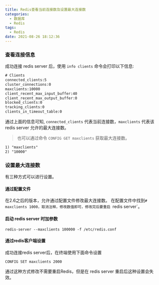 ```yaml
---
title: Redis查看当前连接数及设置最大连接数
categories:
  - 数据库
  - Redis 
tags:
  - Redis 
date: 2021-08-26 18:12:36
---
```


### 查看连接信息
成功连接 redis server 后，使用 `info clients` 命令会打印以下信息:
```tex
# Clients
connected_clients:5
cluster_connections:0
maxclients:10000
client_recent_max_input_buffer:40
client_recent_max_output_buffer:0
blocked_clients:0
tracking_clients:0
clients_in_timeout_table:0
```
通过上面的信息可知, `connected_clients` 代表当前连接数，`maxclients` 代表该redis server 允许的最大连接数。

> 也可以通过命令 `CONFIG GET maxclients` 获取最大连接数。
```tex
1) "maxclients"
2) "10000"
```
### 设置最大连接数
有三种方式可以进行设置。

#### 通过配置文件
在2.6之后的版本，允许通过配置文件修改最大连接数。
在配置文件中找到`# maxclients 1000，取消注释，修改数值即可，修改完后要重启 `redis server`。

#### 启动 redis server 时加参数

```shell
redis-server --maxclients 100000 -f /etc/redis.conf
```

#### 通过redis客户端设置
成功连接redis server后，在终端使用下面命令设置

```shell
CONFIG SET maxclients 2000
```

通过这种方式修改不需要重启Redis，但是在 redis server 重启后这种设置会失效。
